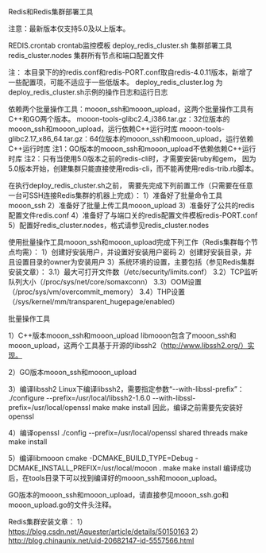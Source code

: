 Redis和Redis集群部署工具

注意：最新版本仅支持5.0及以上版本。

REDIS.crontab crontab监控模板
deploy_redis_cluster.sh 集群部署工具
redis_cluster.nodes 集群所有节点和端口配置文件

注：
本目录下的的redis.conf和redis-PORT.conf取自redis-4.0.11版本，新增了一些配置项，可能不适应于一些低版本。
deploy_redis_cluster.log 为deploy_redis_cluster.sh示例的操作日志和运行日志

依赖两个批量操作工具：mooon_ssh和mooon_upload，这两个批量操作工具有C++和GO两个版本。
mooon-tools-glibc2.4_i386.tar.gz：32位版本的mooon_ssh和mooon_upload，运行依赖C++运行时库
mooon-tools-glibc2.17_x86_64.tar.gz：64位版本的mooon_ssh和mooon_upload，运行依赖C++运行时库
注1：GO版本的mooon_ssh和mooon_upload不依赖依赖C++运行时库
注2：只有当使用5.0版本之前的redis-cli时，才需要安装ruby和gem，
     因为5.0版本开始，创建集群只能直接使用redis-cli，而不能再使用redis-trib.rb脚本。

在执行deploy_redis_cluster.sh之前，
需要先完成下列前置工作（只需要在任意一台可SSH连接Redis集群的机器上完成）：
1）准备好了批量命令工具mooon_ssh
2）准备好了批量上传工具mooon_upload
3）准备好了公共的redis配置文件redis.conf
4）准备好了与端口关的redis配置文件模板redis-PORT.conf
5）配置好redis_cluster.nodes，格式请参见redis_cluster.nodes

使用批量操作工具mooon_ssh和mooon_upload完成下列工作（Redis集群每个节点均需）：
1）创建好安装用户，并设置好安装用户密码
2）创建好安装目录，并且设置目录的owner为安装用户
3）系统环境的设置，主要包括（参见Redis集群安装文章）：
3.1）最大可打开文件数（/etc/security/limits.conf）
3.2）TCP监听队列大小（/proc/sys/net/core/somaxconn）
3.3）OOM设置（/proc/sys/vm/overcommit_memory）
3.4）THP设置（/sys/kernel/mm/transparent_hugepage/enabled）

批量操作工具

1）C++版本mooon_ssh和mooon_upload
libmooon包含了mooon_ssh和mooon_upload，这两个工具基于开源的libssh2（http://www.libssh2.org/）实现。

2）GO版本mooon_ssh和mooon_upload

3）编译libssh2
Linux下编译libssh2，需要指定参数“--with-libssl-prefix”：
./configure --prefix=/usr/local/libssh2-1.6.0 --with-libssl-prefix=/usr/local/openssl
make
make install
因此，编译之前需要先安装好openssl

4）编译openssl
./config --prefix=/usr/local/openssl shared threads
make
make install

5）编译libmooon
cmake -DCMAKE_BUILD_TYPE=Debug -DCMAKE_INSTALL_PREFIX=/usr/local/mooon .
make
make install
编译成功后，在tools目录下可以找到编译好的mooon_ssh和mooon_upload。

GO版本的mooon_ssh和mooon_upload，请直接参见mooon_ssh.go和mooon_upload.go的文件头注释。

Redis集群安装文章：
1）https://blog.csdn.net/Aquester/article/details/50150163
2）http://blog.chinaunix.net/uid-20682147-id-5557566.html

